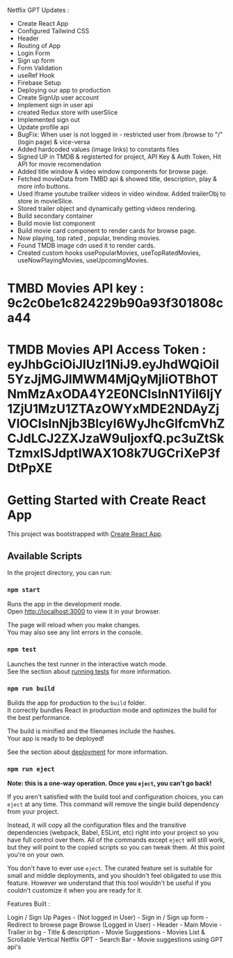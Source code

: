 Netflix GPT Updates :

- Create React App
- Configured Tailwind CSS
- Header
- Routing of App
- Login Form
- Sign up form
- Form Validation
- useRef Hook
- Firebase Setup
- Deploying our app to production
- Create SignUp user account
- Implement sign in user api
- created Redux store with userSlice
- Implemented sign out
- Update profile api
- BugFix: When user is not logged in - restricted user from /browse to "/" (login page) & vice-versa
- Added hardcoded values (image links) to constants files
- Signed UP in TMDB & registerted for project, API Key & Auth Token, Hit API for movie recomendation
- Added title window & video window components for browse page.
- Fetched movieData from TMBD api & showed title, description, play & more info buttons.
- Used Iframe youtube trailker videos in video window. Added trailerObj to store in movieSlice.
- Stored trailer object and dynamically getting videos rendering.
- Build secondary container
- Build movie list component
- Build movie card component to render cards for browse page.
- Now playing, top rated , popular, trending movies.
- Found TMDB image cdn used it to render cards.
- Created custom hooks usePopularMovies, useTopRatedMovies, useNowPlayingMovies, useUpcomingMovies.

# TMBD Movies API key : 9c2c0be1c824229b90a93f301808ca44

# TMDB Movies API Access Token : eyJhbGciOiJIUzI1NiJ9.eyJhdWQiOiI5YzJjMGJlMWM4MjQyMjliOTBhOTNmMzAxODA4Y2E0NCIsInN1YiI6IjY1ZjU1MzU1ZTAzOWYxMDE2NDAyZjVlOCIsInNjb3BlcyI6WyJhcGlfcmVhZCJdLCJ2ZXJzaW9uIjoxfQ.pc3uZtSkTzmxISJdptIWAX1O8k7UGCriXeP3fDtPpXE

# Getting Started with Create React App

This project was bootstrapped with [Create React App](https://github.com/facebook/create-react-app).

## Available Scripts

In the project directory, you can run:

### `npm start`

Runs the app in the development mode.\
Open [http://localhost:3000](http://localhost:3000) to view it in your browser.

The page will reload when you make changes.\
You may also see any lint errors in the console.

### `npm test`

Launches the test runner in the interactive watch mode.\
See the section about [running tests](https://facebook.github.io/create-react-app/docs/running-tests) for more information.

### `npm run build`

Builds the app for production to the `build` folder.\
It correctly bundles React in production mode and optimizes the build for the best performance.

The build is minified and the filenames include the hashes.\
Your app is ready to be deployed!

See the section about [deployment](https://facebook.github.io/create-react-app/docs/deployment) for more information.

### `npm run eject`

**Note: this is a one-way operation. Once you `eject`, you can't go back!**

If you aren't satisfied with the build tool and configuration choices, you can `eject` at any time. This command will remove the single build dependency from your project.

Instead, it will copy all the configuration files and the transitive dependencies (webpack, Babel, ESLint, etc) right into your project so you have full control over them. All of the commands except `eject` will still work, but they will point to the copied scripts so you can tweak them. At this point you're on your own.

You don't have to ever use `eject`. The curated feature set is suitable for small and middle deployments, and you shouldn't feel obligated to use this feature. However we understand that this tool wouldn't be useful if you couldn't customize it when you are ready for it.

Features Built :

Login / Sign Up Pages - (Not logged in User) - Sign in / Sign up form - Redirect to browse page
Browse (Logged in User) - Header - Main Movie - Trailer in bg - Title & description - Movie Suggestions - Movies List & Scrollable Vertical
Netflix GPT - Search Bar - Movie suggestions using GPT api's
